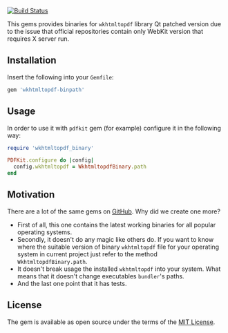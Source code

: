 [![Build Status](https://travis-ci.org/mezuka/wkhtmltopdf-binary.svg?branch=master)](https://travis-ci.org/mezuka/wkhtmltopdf-binary)

This gems provides binaries for `wkhtmltopdf` library Qt patched version due to the
issue that official repositories contain only WebKit version that requires X server run.

## Installation

Insert the following into your `Gemfile`:

```ruby
gem 'wkhtmltopdf-binpath'
```

## Usage

In order to use it with `pdfkit` gem (for example) configure it in the following way:

```ruby
require 'wkhtmltopdf_binary'

PDFKit.configure do |config|
  config.wkhtmltopdf = WkhtmltopdfBinary.path
end

```

## Motivation

There are a lot of the same gems on [GitHub](https://github.com/search?utf8=%E2%9C%93&q=wkhtmltopdf_binary).
Why did we create one more?

- First of all, this one contains the latest working binaries for all popular operating systems.
- Secondly, it doesn't do any magic like others do. If you want to know where the suitable version of binary `wkhtmltopdf` file
for your operating system in current project just refer to the method `WkhtmltopdfBinary.path`.
- It doesn't break usage the installed `wkhtmltopdf` into your system. What means that it doesn't change executables `bundler`'s paths.
- And the last one point that it has tests.

## License

The gem is available as open source under the terms of the [MIT License](http://opensource.org/licenses/MIT).
